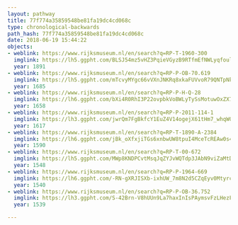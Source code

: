 ```yaml
---
layout: pathway
title: 77f774a35859548be81fa19dc4cd068c
type: chronological-backwards
path_hash: 77f774a35859548be81fa19dc4cd068c
date: 2018-06-19 15:44:22
objects:
- weblink: https://www.rijksmuseum.nl/en/search?q=RP-T-1960-300
  imglink: https://lh5.ggpht.com/BLSJ54mz5vHZ3PqieVGyzB9RTfmEfNWLyqfoulI9guxkvte5zgZJyL7ZMCt8_vlOnbtZnIMOPPCG7RMYYsSjpAn_PA=s200
  year: 1891
- weblink: https://www.rijksmuseum.nl/en/search?q=RP-P-OB-70.619
  imglink: https://lh5.ggpht.com/mTcvyMYgc66vVXnJNKRq8xkaFUVvoR79QNTpNkT_idamZexDHFgjcEL_XVnnDeAkzqYx7xwagcY04VpwX_F6A8ZVi7G4=s200
  year: 1685
- weblink: https://www.rijksmuseum.nl/en/search?q=RP-P-H-Q-28
  imglink: https://lh6.ggpht.com/bXi4R0RhI3P22ovpbkVoBWLyTySsMotuwOxZX7fdL_Bz0GXnPePi9Z1OGfWyXFTtZ6tdP7rNwscnpf2s2DMWRXT4BfU=s200
  year: 1658
- weblink: https://www.rijksmuseum.nl/en/search?q=RP-P-2011-114-1
  imglink: https://lh3.ggpht.com/jwrQm7FgBkfcY1EuZ4V14ogejX61tHm7_whqW0-boGPIytO7gUrGZTRe5JXuhVPaPH9c7bvsFMoOnMIm1R5vEndLbao=s200
  year: 1617
- weblink: https://www.rijksmuseum.nl/en/search?q=RP-T-1890-A-2384
  imglink: https://lh6.ggpht.com/jBk_oXfxjiTGs6xnbwUW8tpuI4MceTcREAw0s4KxN6syidLcGfiTAqTleQGVYdeQ0fXhNvrfRx-MCGxmRJ2slr810bI=s200
  year: 1590
- weblink: https://www.rijksmuseum.nl/en/search?q=RP-T-00-672
  imglink: https://lh5.ggpht.com/MWp8KNDPCvtMsqJqZYJvWQTdp3JAbN9viZaMtDLgOtoGQ3TjVW11nSdKKWN8A4i-UlEwdwyMOXdnnj-nnDS73-L8u1RC=s200
  year: 1548
- weblink: https://www.rijksmuseum.nl/en/search?q=RP-P-1964-669
  imglink: https://lh6.ggpht.com/-RN-gXRJISXb-ixhUW_7m8N2d5CZqEyv0MtyrchndHrr4cDJ8SDxnG53i961B6MbLjeLYuCDZz52I96dWyb__78XQuGY=s200
  year: 1540
- weblink: https://www.rijksmuseum.nl/en/search?q=RP-P-OB-36.752
  imglink: https://lh3.ggpht.com/S-42Brn-V8hUUn9La7haxInIsPAymsvFzLHezFkXDX26xei3hwQAxd7Tqx-VPbuzMcyWOH2X6OZZKWM5YgB5Pw6xaCY=s200
  year: 1539

---
```

